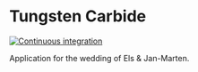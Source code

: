 # Tungsten Carbide

[![Continuous integration](https://github.com/volatile-creations/tungsten-carbide/actions/workflows/ci.yml/badge.svg)](https://github.com/volatile-creations/tungsten-carbide/actions/workflows/ci.yml)

Application for the wedding of Els & Jan-Marten.